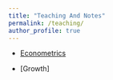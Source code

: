 ```yaml
---
title: "Teaching And Notes"
permalink: /teaching/
author_profile: true
---
```


- [Econometrics](https://github.com/JAFHall/jafhall.github.io/tree/6d0b544badb8af1d8def96f6c94763b6df331101/teaching_files/Econometrics_Notes.pdf)

- [Growth]
